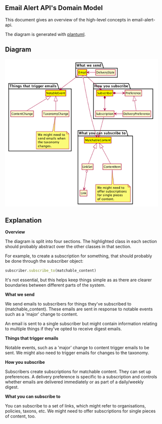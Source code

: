 ## Email Alert API's Domain Model

This document gives an overview of the high-level concepts in email-alert-api.

The diagram is generated with [plantuml](http://brewformulas.org/Plantuml).

## Diagram

![Domain Model](domain.png)

## Explanation

**Overview**

The diagram is split into four sections. The highlighted class in each section
should probably abstract over the other classes in that section.

For example, to create a subscription for something, that should probably be
done through the subscriber object:

```ruby
subscriber.subscribe_to(matchable_content)
```

It's not essential, but this helps keep things simple as as there are clearer
boundaries between different parts of the system.

**What we send**

We send emails to subscribers for things they've subscribed to
(matchable_content). These emails are sent in response to notable events such as
a 'major' change to content.

An email is sent to a single subscriber but might contain information relating
to multiple things if they've opted to receive digest emails.

**Things that trigger emails**

Notable events, such as a 'major' change to content trigger emails to be sent.
We might also need to trigger emails for changes to the taxonomy.

**How you subscribe**

Subscribers create subscriptions for matchable content. They can set up
preferences. A delivery preference is specific to a subscription and controls
whether emails are delivered immediately or as part of a daily/weekly digest.

**What you can subscribe to**

You can subscribe to a set of links, which might refer to organisations,
policies, taxons, etc. We might need to offer subscriptions for single pieces
of content, too.
